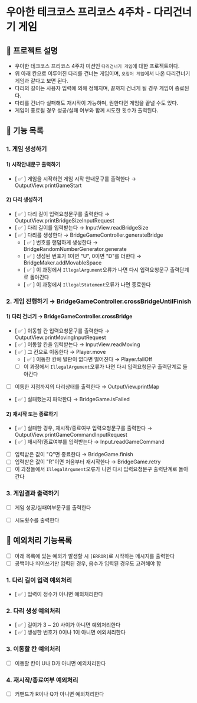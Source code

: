 # 우아한 테크코스 프리코스 4주차 - 다리건너기 게임
## 🏃 프로젝트 설명
- 우아한 테크코스 프리코스 4주차 미션인 `다리건너기 게임`에 대한 프로젝트이다.  
- 위 아래 칸으로 이루어진 다리를 건너는 게임이며, `오징어 게임`에서 나온 다리건너기 게임과 같다고 보면 된다.
- 다리의 길이는 사용자 입력에 의해 정해지며, 끝까지 건너게 될 경우 게임이 종료된다.
- 다리를 건너다 실패해도 재시작이 가능하며, 원한다면 게임을 끝낼 수도 있다.
- 게임이 종료될 경우 성공/실패 여부와 함께 시도한 횟수가 출력된다.

## 🚀 기능 목록
### 1. 게임 생성하기
#### 1) 시작안내문구 출력하기
- [ ✅ ] 게임을 시작하면 게임 시작 안내문구를 출력한다 → OutputView.printGameStart

#### 2) 다리 생성하기  
- [ ✅ ] 다리 길이 입력요청문구를 출력한다 → OutputView.printBridgeSizeInputRequest
- [ ✅ ] 다리 길이를 입력받는다 → InputView.readBridgeSize 
- [ ✅ ] 다리를 생성한다 → BridgeGameController.generateBridge
    - [ ✅ ] 번호를 랜덤하게 생성한다 → BridgeRandomNumberGenerator.generate
    - [ ✅ ] 생성된 번호가 1이면 "U", 0이면 "D"를 더한다 → BridgeMaker.addMovableSpace
    - [ ✅ ] 이 과정에서 `IllegalArgument`오류가 나면 다시 입력요청문구 출력단계로 돌아간다
    - [ ✅ ] 이 과정에서 `IllegalStatement`오류가 나면 종료한다

### 2. 게임 진행하기 → BridgeGameController.crossBridgeUntilFinish
#### 1) 다리 건너기 → BridgeGameController.crossBridge
- [ ✅ ] 이동할 칸 입력요청문구를 출력한다 → OutputView.printMovingInputRequest
- [ ✅ ] 이동할 칸을 입력받는다 → InputView.readMoving
- [ ✅ ] 그 칸으로 이동한다 → Player.move
    - [ ✅ ] 이동한 칸에 발판이 없다면 떨어진다 → Player.fallOff   
    - [  ] 이 과정에서 `IllegalArgument`오류가 나면 다시 입력요청문구 출력단계로 돌아간다 
- [  ] 이동한 지점까지의 다리상태를 출력한다 → OutputView.printMap
- [ ✅ ] 실패했는지 파악한다 → BridgeGame.isFailed

#### 2) 재시작 또는 종료하기  
- [ ✅ ] 실패한 경우, 재시작/종료여부 입력요청문구를 출력한다 → OutputView.printGameCommandInputRequest
- [ ✅ ] 재시작/종료여부를 입력받는다 → Input.readGameCommand 
- [  ] 입력받은 값이 "Q"면 종료한다 → BridgeGame.finish
- [  ] 입력받은 값이 "R"이면 처음부터 재시작한다 → BridgeGame.retry
- [  ] 이 과정들에서 `IllegalArgument`오류가 나면 다시 입력요청문구 출력단계로 돌아간다

### 3. 게임결과 출력하기
- [  ] 게임 성공/실패여부문구를 출력한다 
- [  ] 시도횟수를 출력한다


## 🚨 예외처리 기능목록
- [  ] 아래 목록에 있는 예외가 발생할 시  `[ERROR]`로 시작하는 메시지를 출력한다
- [  ] 공백이나 띄어쓰기만 입력된 경우, 음수가 입력된 경우도 고려해야 함
### 1. 다리 길이 입력 예외처리
- [ ✅ ] 입력이 정수가 아니면 예외처리한다

### 2. 다리 생성 예외처리
- [ ✅ ] 길이가 3 ~ 20 사이가 아니면 예외처리한다
- [ ✅ ] 생성한 번호가 0이나 1이 아니면 예외처리한다

### 3. 이동할 칸 예외처리
- [  ] 이동할 칸이 U나 D가 아니면 예외처리한다

### 4. 재시작/종료여부 예외처리
- [  ] 커맨드가 R이나 Q가 아니면 예외처리한다
